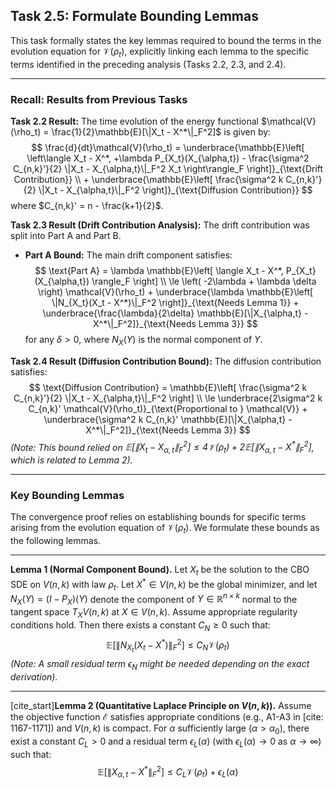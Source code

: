 ## Task 2.5: Formulate Bounding Lemmas

This task formally states the key lemmas required to bound the terms in the evolution equation for $\mathcal{V}(\rho_t)$, explicitly linking each lemma to the specific terms identified in the preceding analysis (Tasks 2.2, 2.3, and 2.4).

---

### Recall: Results from Previous Tasks

**Task 2.2 Result:** The time evolution of the energy functional $\mathcal{V}(\rho_t) = \frac{1}{2}\mathbb{E}[\|X_t - X^*\|_F^2]$ is given by:
$$
    \frac{d}{dt}\mathcal{V}(\rho_t) = \underbrace{\mathbb{E}\left[ \left\langle X_t - X^*, +\lambda P_{X_t}(X_{\alpha,t}) - \frac{\sigma^2 C_{n,k}'}{2} \|X_t - X_{\alpha,t}\|_F^2 X_t \right\rangle_F \right]}_{\text{Drift Contribution}} \\
    + \underbrace{\mathbb{E}\left[ \frac{\sigma^2 k C_{n,k}'}{2} \|X_t - X_{\alpha,t}\|_F^2 \right]}_{\text{Diffusion Contribution}}
$$
where $C_{n,k}' = n - \frac{k+1}{2}$.

**Task 2.3 Result (Drift Contribution Analysis):** The drift contribution was split into Part A and Part B.
* **Part A Bound:** The main drift component satisfies:
    $$
    \text{Part A} = \lambda \mathbb{E}\left[ \langle X_t - X^*, P_{X_t}(X_{\alpha,t}) \rangle_F \right] \\
    \le \left( -2\lambda + \lambda \delta \right) \mathcal{V}(\rho_t) + \underbrace{\lambda \mathbb{E}\left[ \|N_{X_t}(X_t - X^*)\|_F^2 \right]}_{\text{Needs Lemma 1}} + \underbrace{\frac{\lambda}{2\delta} \mathbb{E}[\|X_{\alpha,t} - X^*\|_F^2]}_{\text{Needs Lemma 3}}
    $$
    for any $\delta > 0$, where $N_X(Y)$ is the normal component of $Y$.

**Task 2.4 Result (Diffusion Contribution Bound):** The diffusion contribution satisfies:
$$
\text{Diffusion Contribution} = \mathbb{E}\left[ \frac{\sigma^2 k C_{n,k}'}{2} \|X_t - X_{\alpha,t}\|_F^2 \right] \\
\le \underbrace{2\sigma^2 k C_{n,k}' \mathcal{V}(\rho_t)}_{\text{Proportional to } \mathcal{V}} + \underbrace{\sigma^2 k C_{n,k}' \mathbb{E}[\|X_{\alpha,t} - X^*\|_F^2]}_{\text{Needs Lemma 3}}
$$
*(Note: This bound relied on $\mathbb{E}[\|X_t - X_{\alpha,t}\|_F^2] \le 4\mathcal{V}(\rho_t) + 2\mathbb{E}[\|X_{\alpha,t} - X^*\|_F^2]$, which is related to Lemma 2).*

---

### Key Bounding Lemmas

The convergence proof relies on establishing bounds for specific terms arising from the evolution equation of $\mathcal{V}(\rho_t)$. We formulate these bounds as the following lemmas.

---

**Lemma 1 (Normal Component Bound).** Let $X_t$ be the solution to the CBO SDE on $V(n,k)$ with law $\rho_t$. Let $X^* \in V(n,k)$ be the global minimizer, and let $N_X(Y) = (I - P_X)(Y)$ denote the component of $Y \in \mathbb{R}^{n \times k}$ normal to the tangent space $T_X V(n,k)$ at $X \in V(n,k)$. Assume appropriate regularity conditions hold. Then there exists a constant $C_N \ge 0$ such that:
$$
\mathbb{E}\left[ \|N_{X_t}(X_t - X^*)\|_F^2 \right] \le C_N \mathcal{V}(\rho_t)
$$
*(Note: A small residual term $\epsilon_N$ might be needed depending on the exact derivation).*

---

[cite_start]**Lemma 2 (Quantitative Laplace Principle on $V(n,k)$).** Assume the objective function $\mathcal{E}$ satisfies appropriate conditions (e.g., A1-A3 in [cite: 1167-1171]) and $V(n,k)$ is compact. For $\alpha$ sufficiently large ($\alpha > \alpha_0$), there exist a constant $C_L > 0$ and a residual term $\epsilon_L(\alpha)$ (with $\epsilon_L(\alpha) \to 0$ as $\alpha \to \infty$) such that:
$$
\mathbb{E}[\|X_{\alpha,t} - X^*\|_F^2] \le C_L \mathcal{V}(\rho_t) + \epsilon_L(\alpha)
$$